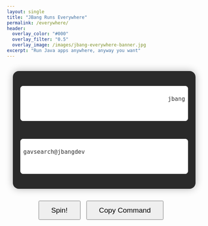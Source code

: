 ```yaml
---
layout: single
title: "JBang Runs Everywhere"
permalink: /everywhere/
header:
  overlay_color: "#000"
  overlay_filter: "0.5"
  overlay_image: /images/jbang-everywhere-banner.jpg
excerpt: "Run Java apps anywhere, anyway you want"
---
```


<div class="slot-machine-container">
  <div class="slot-machine">
    <div class="slot-viewport launcher">
      <div class="slot-wheel">
        <div class="slot-item">jbang</div>
        <div class="slot-item">curl -Ls https://sh.jbang.dev | bash -s -</div>
        <div class="slot-item">podman run -it jbangdev/jbang</div>
        <div class="slot-item">docker run -it jbangdev/jbang</div>
        <div class="slot-item">npx @jbangdev/java</div>
        <div class="slot-item">uvx jbang</div>
        <div class="slot-item">pipx jbang</div>
      </div>
    </div>
    <div class="slot-viewport target">
      <div class="slot-wheel">
        <div class="slot-item">gavsearch@jbangdev</div>
        <div class="slot-item">pkl@apple</div>
        <div class="slot-item">jdbc@quarkiverse/quarkus-mcp-servers</div>
        <div class="slot-item">playwright@microsoft</div>
        <div class="slot-item">arthas@alibaba</div>
        <div class="slot-item">mcp-proxy@quarkus.ai</div>
        <div class="slot-item">container@quarkiverse/quarkus-mcp-servers</div>
        <div class="slot-item">camel@apache/camel</div>
        <div class="slot-item">com.h2database:h2:2.3.232</div>
      </div>
    </div>
  </div>
  <div class="slot-machine-controls">
    <button id="spin-button" class="btn btn--primary">Spin!</button>
    <button id="copy-button" class="btn btn--success">Copy Command</button>
    <span id="copy-feedback" class="copy-feedback">Copied!</span>
  </div>
</div>

<style>
.slot-machine-container {
  max-width: 1000px;
  margin: 2rem auto;
  text-align: center;
  padding: 0 1rem;
}

.slot-machine {
  display: flex;
  justify-content: center;
  gap: 2rem;
  background: #2a2a2a;
  padding: 2rem;
  border-radius: 1rem;
  box-shadow: 0 0 20px rgba(0,0,0,0.3);
  flex-wrap: nowrap;
}

.slot-viewport {
  background: #fff;
  padding: 0.75rem;
  border-radius: 0.5rem;
  height: 70px;
  position: relative;
  overflow: hidden;
  cursor: grab;
  touch-action: pan-y;
  margin: 0.5rem 0;
}

.slot-viewport.dragging {
  cursor: grabbing;
}

.slot-wheel {
  position: absolute;
  width: 100%;
  left: 0;
  top: 0;
  transform: translateY(0);
  transition: transform 2.5s cubic-bezier(0.21, 0.53, 0.29, 0.99);
  user-select: none;
}

.slot-wheel.no-transition {
  transition: none;
}

.launcher {
  width: 500px;
  flex: 0 1 500px;
  min-width: 0;
}

.target {
  width: 450px;
  flex: 0 1 450px;
  min-width: 0;
}

.slot-item {
  height: 70px;
  display: flex;
  align-items: center;
  justify-content: center;
  font-family: monospace;
  font-size: 0.95rem;
  color: #333;
  padding: 0 0.5rem;
  white-space: nowrap;
  text-align: center;
}

.launcher .slot-item {
  justify-content: flex-end;
  text-align: right;
}

.target .slot-item {
  justify-content: flex-start;
  text-align: left;
}

.slot-viewport::before,
.slot-viewport::after {
  content: '';
  position: absolute;
  left: 0;
  right: 0;
  height: 25px;
  z-index: 1;
  pointer-events: none;
}

.slot-viewport::before {
  top: 0;
  background: linear-gradient(to bottom, rgba(255,255,255,1) 0%, rgba(255,255,255,0) 100%);
}

.slot-viewport::after {
  bottom: 0;
  background: linear-gradient(to top, rgba(255,255,255,1) 0%, rgba(255,255,255,0) 100%);
}

.slot-machine-controls {
  margin-top: 2rem;
  display: flex;
  justify-content: center;
  align-items: center;
  gap: 1rem;
  flex-wrap: wrap;
}

#spin-button, #copy-button {
  font-size: 1.2rem;
  padding: 0.8rem 2rem;
}

.copy-feedback {
  position: absolute;
  background: #4BB543;
  color: white;
  padding: 0.5rem 1rem;
  border-radius: 4px;
  opacity: 0;
  transition: opacity 0.3s ease-in-out;
  pointer-events: none;
}

.copy-feedback.visible {
  opacity: 1;
}

@media (max-width: 1050px) {
  .slot-machine {
    flex-direction: column;
    align-items: center;
    width: 90%;
    margin: 0 auto;
  }
  
  .launcher, .target {
    width: 100%;
    max-width: 550px;
    flex: none;
  }
}

@media (max-width: 600px) {
  .slot-item {
    font-size: 0.85rem;
  }
  
  .slot-machine {
    padding: 1.5rem 1rem;
    width: 95%;
  }
  
  .slot-viewport {
    height: 60px;
  }
  
  .slot-item {
    height: 60px;
  }
}
</style>

<script>
document.addEventListener('DOMContentLoaded', function() {
  const wheels = document.querySelectorAll('.slot-wheel');
  const viewports = document.querySelectorAll('.slot-viewport');
  const spinButton = document.getElementById('spin-button');
  const copyButton = document.getElementById('copy-button');
  const copyFeedback = document.getElementById('copy-feedback');
  let isSpinning = false;

  // Store original items for each wheel
  const originalItems = [];
  
  // Set up each wheel with cloned items
  wheels.forEach(wheel => {
    // Store the original items to use as a reference
    const initialItems = Array.from(wheel.querySelectorAll('.slot-item'));
    originalItems.push(initialItems);
    
    // Clear the wheel
    wheel.innerHTML = '';
    
    // Now add many sets of the original items
    // First add an invisible padding item
    const paddingTop = document.createElement('div');
    paddingTop.className = 'slot-item';
    paddingTop.style.visibility = 'hidden';
    wheel.appendChild(paddingTop);
    
    // Add 5 sets of the original items
    for (let i = 0; i < 5; i++) {
      initialItems.forEach(item => {
        wheel.appendChild(item.cloneNode(true));
      });
    }
    
    // Add another invisible padding item at the end
    const paddingBottom = document.createElement('div');
    paddingBottom.className = 'slot-item';
    paddingBottom.style.visibility = 'hidden';
    wheel.appendChild(paddingBottom);
  });
  
  // Place each wheel at a random starting position
  function resetWheels() {
    wheels.forEach((wheel, index) => {
      const items = originalItems[index];
      const itemHeight = wheel.querySelector('.slot-item').offsetHeight;
      const viewportHeight = wheel.closest('.slot-viewport').offsetHeight;
      const offset = (viewportHeight - itemHeight) / 2;
      
      // Pick a random item to show (from 0 to items.length - 1)
      const randomIndex = Math.floor(Math.random() * items.length);
      
      // Set the wheel position to show this item (add 1 for the padding item)
      const position = -(randomIndex + 1) * itemHeight + offset;
      wheel.style.transition = 'none';
      wheel.style.transform = `translateY(${position}px)`;
    });
  }
  
  // Initialize wheels with a small delay to ensure styles are applied
  setTimeout(resetWheels, 100);
  
  // Helper function to get translation Y value
  function getTranslateY(element) {
    try {
      const transform = window.getComputedStyle(element).transform;
      if (transform === 'none') return 0;
      
      const matrix = new WebKitCSSMatrix(transform);
      return matrix.m42;
    } catch (e) {
      console.error('Error getting transform:', e);
      return 0;
    }
  }
  
  // Helper to safely set transform
  function setTransformY(element, y) {
    element.style.transform = `translateY(${y}px)`;
  }
  
  // Setup dragging
  viewports.forEach((viewport, index) => {
    const wheel = wheels[index];
    const items = originalItems[index];
    
    let isDragging = false;
    let startY = 0;
    let startWheelY = 0;
    
    function onDragStart(e) {
      if (isSpinning) return;
      isDragging = true;
      viewport.classList.add('dragging');
      wheel.classList.add('no-transition');
      startY = e.type === 'mousedown' ? e.clientY : e.touches[0].clientY;
      startWheelY = getTranslateY(wheel);
    }
    
    function onDragMove(e) {
      if (!isDragging) return;
      e.preventDefault();
      const currentY = e.type === 'mousemove' ? e.clientY : e.touches[0].clientY;
      const deltaY = currentY - startY;
      
      // Move the wheel
      setTransformY(wheel, startWheelY + deltaY);
    }
    
    function onDragEnd() {
      if (!isDragging) return;
      isDragging = false;
      viewport.classList.remove('dragging');
      
      // Snap to nearest item
      const itemHeight = wheel.querySelector('.slot-item').offsetHeight;
      const viewportHeight = viewport.offsetHeight;
      const offset = (viewportHeight - itemHeight) / 2;
      const currentY = getTranslateY(wheel);
      
      // Calculate the item index (compensate for offset)
      const indexFromTop = Math.round((currentY - offset) / -itemHeight);
      
      // Ensure we stay within valid range (1 to items.length)
      const validIndex = Math.max(1, Math.min(items.length, indexFromTop));
      
      // Calculate the final position
      const finalY = -(validIndex * itemHeight) + offset;
      
      // Animate to final position
      wheel.classList.remove('no-transition');
      setTransformY(wheel, finalY);
    }
    
    // Mouse events
    viewport.addEventListener('mousedown', onDragStart);
    window.addEventListener('mousemove', onDragMove);
    window.addEventListener('mouseup', onDragEnd);
    
    // Touch events
    viewport.addEventListener('touchstart', onDragStart);
    window.addEventListener('touchmove', onDragMove, { passive: false });
    window.addEventListener('touchend', onDragEnd);
  });
  
  // Spin function
  function spin() {
    if (isSpinning) return;
    isSpinning = true;
    
    wheels.forEach((wheel, wheelIndex) => {
      const items = originalItems[wheelIndex];
      const itemHeight = wheel.querySelector('.slot-item').offsetHeight;
      const viewportHeight = wheel.closest('.slot-viewport').offsetHeight;
      const offset = (viewportHeight - itemHeight) / 2;
      
      // Choose a random final item
      const finalItemIndex = Math.floor(Math.random() * items.length);
      
      // Calculate the final position (add 1 for padding)
      const finalPosition = -((finalItemIndex + 1) * itemHeight) + offset;
      
      // Get current position
      const currentPosition = getTranslateY(wheel);
      
      // Calculate how many items to spin through
      const rotations = 2 + Math.floor(Math.random() * 2); // 2-3 rotations
      const spinItems = rotations * items.length;
      
      // Calculate the exact target position to land directly on the final position
      // This ensures there's no need to reset at the end
      // We need to determine how many items to spin through to land at finalPosition
      let itemsToFinalPosition = finalItemIndex + 1; // +1 for padding
      
      // Determine current item index (adjusted for offset)
      const currentIndex = Math.round((currentPosition - offset) / -itemHeight);
      
      // Calculate items to spin through to reach final position
      let itemsToSpin = itemsToFinalPosition - currentIndex;
      
      // If we need to go backwards, add full rotation instead
      if (itemsToSpin <= 0) {
        itemsToSpin += items.length;
      }
      
      // Add full rotations
      itemsToSpin += rotations * items.length;
      
      // Calculate exact target position
      const targetPosition = currentPosition - (itemsToSpin * itemHeight);
      
      // Apply an immediate reset if needed
      if (isNaN(currentPosition) || currentPosition === 0) {
        wheel.style.transition = 'none';
        const resetPosition = -(items.length / 2) * itemHeight + offset;
        setTransformY(wheel, resetPosition);
        wheel.offsetHeight; // Force reflow
      }
      
      // Start the spin with delay to ensure any resets are applied
      setTimeout(() => {
        wheel.style.transition = 'transform 2.5s cubic-bezier(0.21, 0.53, 0.29, 0.99)';
        setTransformY(wheel, targetPosition);
        
        wheel.addEventListener('transitionend', function onEnd() {
          // Directly ensure we're at the final position
          if (getTranslateY(wheel) !== finalPosition) {
            wheel.style.transition = 'none';
            setTransformY(wheel, finalPosition);
            wheel.offsetHeight; // Force reflow
            wheel.style.transition = 'transform 2.5s cubic-bezier(0.21, 0.53, 0.29, 0.99)';
          }
          
          // Clean up
          wheel.removeEventListener('transitionend', onEnd);
          
          // Allow spins again when all wheels are done
          if (wheelIndex === wheels.length - 1) {
            isSpinning = false;
          }
        }, { once: true });
      }, 50);
    });
  }
  
  // Add click handler to spin button
  spinButton.addEventListener('click', function() {
    if (!isSpinning) {
      spin();
    }
  });
  
  // If things get stuck, reset on window resize
  window.addEventListener('resize', function() {
    isSpinning = false;
    setTimeout(resetWheels, 100);
  });

  // Function to get the current visible items in both slots
  function getCurrentCombination() {
    const result = [];
    
    wheels.forEach((wheel, wheelIndex) => {
      const items = originalItems[wheelIndex];
      const itemHeight = wheel.querySelector('.slot-item').offsetHeight;
      const viewportHeight = wheel.closest('.slot-viewport').offsetHeight;
      const offset = (viewportHeight - itemHeight) / 2;
      
      // Get current position
      const currentPosition = getTranslateY(wheel);
      
      // Calculate current visible item index
      const currentIndex = Math.round((currentPosition - offset) / -itemHeight) - 1;
      
      // Get the text of the visible item (accounting for index boundaries)
      let safeIndex = currentIndex;
      if (safeIndex < 0) safeIndex = 0;
      if (safeIndex >= items.length) safeIndex = items.length - 1;
      
      result.push(items[safeIndex].textContent);
    });
    
    return result.join(' ');
  }
  
  // Copy button click handler
  copyButton.addEventListener('click', function() {
    const combination = getCurrentCombination();
    
    // Copy to clipboard
    navigator.clipboard.writeText(combination).then(() => {
      // Show feedback
      copyFeedback.classList.add('visible');
      
      // Position the feedback near the button
      const buttonRect = copyButton.getBoundingClientRect();
      copyFeedback.style.top = `${buttonRect.top - 40}px`;
      copyFeedback.style.left = `${buttonRect.left + buttonRect.width/2 - 40}px`;
      
      // Hide feedback after a delay
      setTimeout(() => {
        copyFeedback.classList.remove('visible');
      }, 2000);
    }).catch(err => {
      console.error('Could not copy text: ', err);
    });
  });
  
  // Also add copy function to transitionend events for both wheels
  wheels.forEach((wheel, wheelIndex) => {
    wheel.addEventListener('transitionend', function() {
      // Update copy button text to show current combination
      copyButton.setAttribute('aria-label', `Copy: ${getCurrentCombination()}`);
    });
  });
});
</script> 